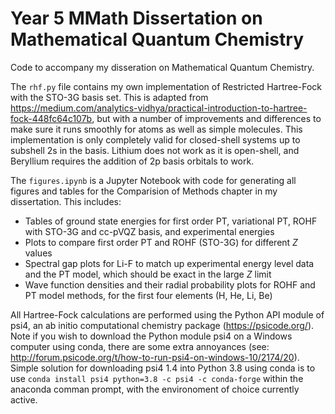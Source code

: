 # Year 5 MMath Dissertation on Mathematical Quantum Chemistry

Code to accompany my disseration on Mathematical Quantum Chemistry.

The `rhf.py` file contains my own implementation of Restricted Hartree-Fock with the STO-3G basis set. This is adapted from https://medium.com/analytics-vidhya/practical-introduction-to-hartree-fock-448fc64c107b, but with a number of improvements and differences to make sure it runs smoothly for atoms as well as simple molecules. This implementation is only completely valid for closed-shell systems up to subshell 2s in the basis. Lithium does not work as it is open-shell, and Beryllium requires the addition of 2p basis orbitals to work.

The `figures.ipynb` is a Jupyter Notebook with code for generating all figures and tables for the Comparision of Methods chapter in my dissertation. This includes:
- Tables of ground state energies for first order PT, variational PT, ROHF with STO-3G and cc-pVQZ basis, and experimental energies
- Plots to compare first order PT and ROHF (STO-3G) for different $Z$ values
- Spectral gap plots for Li-F to match up experimental energy level data and the PT model, which should be exact in the large $Z$ limit
- Wave function densities and their radial probability plots for ROHF and PT model methods, for the first four elements (H, He, Li, Be)

All Hartree-Fock calculations are performed using the Python API module of psi4, an ab initio computational chemistry package (https://psicode.org/).
Note if you wish to download the Python module psi4 on a Windows computer using conda, there are some extra annoyances (see: http://forum.psicode.org/t/how-to-run-psi4-on-windows-10/2174/20). Simple solution for downloading psi4 1.4 into Python 3.8 using conda is to use `conda install psi4 python=3.8 -c psi4 -c conda-forge` within the anaconda comman prompt, with the environoment of choice currently active.
